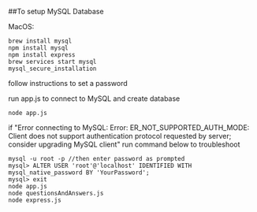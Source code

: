 ##To setup MySQL Database

MacOS:

```
brew install mysql
npm install mysql
npm install express
brew services start mysql
mysql_secure_installation
```

follow instructions to set a password

run app.js to connect to MySQL and create database

```
node app.js
```

if "Error connecting to MySQL: Error: ER_NOT_SUPPORTED_AUTH_MODE: Client does not support authentication protocol requested by server; consider upgrading MySQL client" run command below to troubleshoot

```
mysql -u root -p //then enter password as prompted
mysql> ALTER USER 'root'@'localhost' IDENTIFIED WITH mysql_native_password BY 'YourPassword';
mysql> exit
node app.js
node questionsAndAnswers.js
node express.js
```
